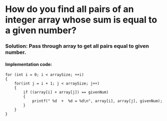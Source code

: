 # How do you find all pairs of an integer array whose sum is equal to a given number?

### Solution: Pass through array to get all pairs equal to given number.

#### Implementation code:
```
for (int i = 0; i < arraySize; ++i)
{
    for(int j = i + 1; j < arraySize; j++)
    {
        if ((array[i] + array[j]) == givenNum)
        {
            printf(" %d  +  %d = %d\n", array[i], array[j], givenNum);
        }
    }
}
```

